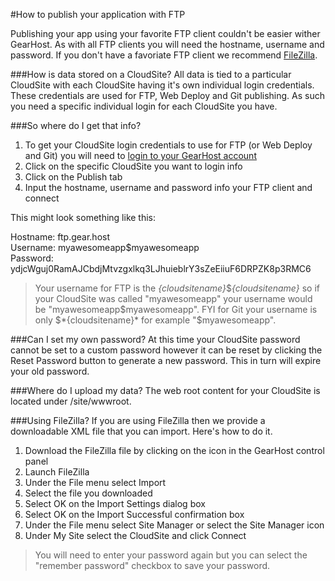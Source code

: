 #How to publish your application with FTP

Publishing your app using your favorite FTP client couldn't be easier wither GearHost. As with all FTP clients you will need the hostname, username and password. If you don't have a favoriate FTP client we recommend [FileZilla][filezilla-download].

###How is data stored on a CloudSite?
All data is tied to a particular CloudSite with each CloudSite having it's own individual login credentials. These credentials are used for FTP, Web Deploy and Git publishing. As such you need a specific individual login for each CloudSite you have.

###So where do I get that info?
1. To get your CloudSite login credentials to use for FTP (or Web Deploy and Git) you will need to [login to your GearHost account][login-link]
2. Click on the specific CloudSite you want to login info
3. Click on the Publish tab
4. Input the hostname, username and password info your FTP client and connect

This might look something like this:

Hostname: ftp.gear.host  
Username: myawesomeapp\$myawesomeapp  
Password: ydjcWguj0RamAJCbdjMtvzgxlkq3LJhuieblrY3sZeEiiuF6DRPZK8p3RMC6

> Your username for FTP is the *{cloudsitename}*\$*{cloudsitename}* so if your CloudSite was called "myawesomeapp" your username would be "myawesomeapp\$myawesomeapp". FYI for Git your username is only $*{cloudsitename}* for example "$myawesomeapp".  

###Can I set my own password?
At this time your CloudSite password cannot be set to a custom password however it can be reset by clicking the Reset Password button to generate a new password. This in turn will expire your old password.

###Where do I upload my data?
The web root content for your CloudSite is located under /site/wwwroot.

###Using FileZilla?
If you are using FileZilla then we provide a downloadable XML file that you can import. Here's how to do it.

1. Download the FileZilla file by clicking on the icon in the GearHost control panel
2. Launch FileZilla
2. Under the File menu select Import
3. Select the file you downloaded
4. Select OK on the Import Settings dialog box
5. Select OK on the Import Successful confirmation box
6. Under the File menu select Site Manager or select the Site Manager icon
7. Under My Site select the CloudSite and click Connect

> You will need to enter your password again but you can select the "remember password" checkbox to save your password.

[filezilla-download]: https://filezilla-project.org/download.php?type=client
[Login-Link]:https://my.gearhost.com/account/login
 
